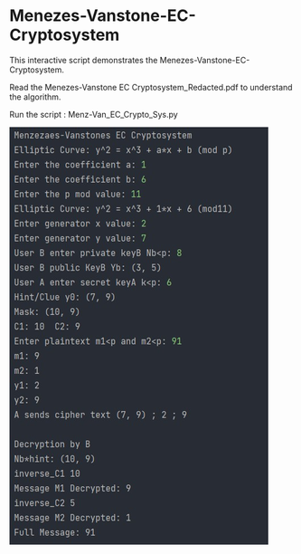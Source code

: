 # Menezes-Vanstone-EC-Cryptosystem

This interactive script demonstrates the Menezes-Vanstone-EC-Cryptosystem. 

Read the Menezes-Vanstone EC Cryptosystem_Redacted.pdf to understand the algorithm.

Run the script : Menz-Van_EC_Crypto_Sys.py

![alt text](https://github.com/Nishaant215/Menezes-Vanstone-EC-Cryptosystem/blob/main/Menz-Van_EC_Crypto_Sys.jpg)
